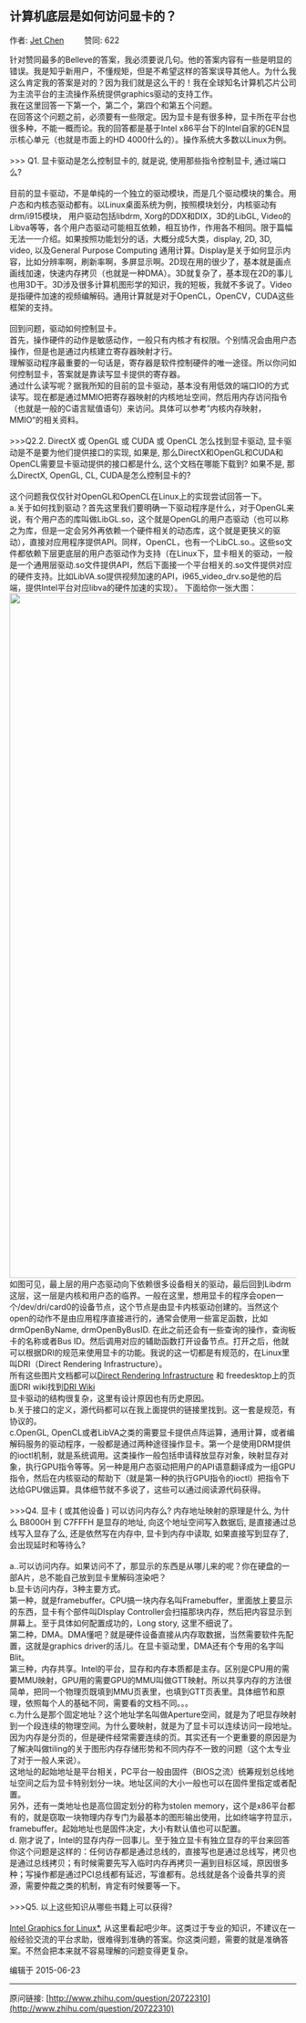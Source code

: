 ## 计算机底层是如何访问显卡的？

作者: [Jet Chen](http://www.zhihu.com/people/jet-chen-97)&nbsp;&nbsp;&nbsp;&nbsp;&nbsp;&nbsp;&nbsp;&nbsp; 赞同: 622


针对赞同最多的Belleve的答案，我必须要说几句。他的答案内容有一些是明显的错误。我是知乎新用户，不懂规矩，但是不希望这样的答案误导其他人。为什么我这么肯定我的答案是对的？因为我们就是这么干的！我在全球知名计算机芯片公司为主流平台的主流操作系统提供graphics驱动的支持工作。<br>我在这里回答一下第一个，第二个，第四个和第五个问题。<br>在回答这个问题之前，必须要有一些限定。因为显卡是有很多种，显卡所在平台也很多种，不能一概而论。我的回答都是基于Intel x86平台下的Intel自家的GEN显示核心单元（也就是市面上的HD 4000什么的）。操作系统大多数以Linux为例。<br><br>&gt;&gt;&gt; Q1. 显卡驱动是怎么控制显卡的, 就是说, 使用那些指令控制显卡, 通过端口么?<br><br>目前的显卡驱动，不是单纯的一个独立的驱动模块，而是几个驱动模块的集合。用户态和内核态驱动都有。以Linux桌面系统为例，按照模块划分，内核驱动有drm/i915模块， 用户驱动包括libdrm, Xorg的DDX和DIX，3D的LibGL, Video的Libva等等，各个用户态驱动可能相互依赖，相互协作，作用各不相同。限于篇幅无法一一介绍。如果按照功能划分的话，大概分成5大类，display, 2D, 3D, video, 以及General Purpose Computing 通用计算。Display是关于如何显示内容，比如分辨率啊，刷新率啊，多屏显示啊。2D现在用的很少了，基本就是画点画线加速，快速内存拷贝（也就是一种DMA）。3D就复杂了，基本现在2D的事儿也用3D干。3D涉及很多计算机图形学的知识，我的短板，我就不多说了。Video是指硬件加速的视频编解码。通用计算就是对于OpenCL，OpenCV，CUDA这些框架的支持。<br><br>回到问题，驱动如何控制显卡。<br>首先，操作硬件的动作是敏感动作，一般只有内核才有权限。个别情况会由用户态操作，但是也是通过内核建立寄存器映射才行。<br>理解驱动程序最重要的一句话是，寄存器是软件控制硬件的唯一途径。所以你问如何控制显卡，答案就是靠读写显卡提供的寄存器。<br>通过什么读写呢？据我所知的目前的显卡驱动，基本没有用低效的端口IO的方式读写。现在都是通过MMIO把寄存器映射的内核地址空间，然后用内存访问指令（也就是一般的C语言赋值语句）来访问。具体可以参考”内核内存映射，MMIO“的相关资料。<br><br>&gt;&gt;&gt;Q2.2. DirectX 或 OpenGL 或 CUDA 或 OpenCL 怎么找到显卡驱动, 显卡驱动是不是要为他们提供接口的实现, 如果是, 那么DirectX和OpenGL和CUDA和OpenCL需要显卡驱动提供的接口都是什么, 这个文档在哪能下载到? 如果不是, 那么DirectX, OpenGL, CL, CUDA是怎么控制显卡的? <br><br>这个问题我仅仅针对OpenGL和OpenCL在Linux上的实现尝试回答一下。<br>a.关于如何找到驱动？首先这里我们要明确一下驱动程序是什么，对于OpenGL来说，有个用户态的库叫做LibGL.so，这个就是OpenGL的用户态驱动（也可以称之为库，但是一定会另外再依赖一个硬件相关的动态库，这个就是更狭义的驱动），直接对应用程序提供API。同样，OpenCL，也有一个LibCL.so.。这些so文件都依赖下层更底层的用户态驱动作为支持（在Linux下，显卡相关的驱动，一般是一个通用层驱动.so文件提供API，然后下面接一个平台相关的.so文件提供对应的硬件支持。比如LibVA.so提供视频加速的API，i965_video_drv.so是他的后端，提供Intel平台对应libva的硬件加速的实现）。 下面给你一张大图：<br><img src="http://pic4.zhimg.com/5cb482f641c952c52e64210205524fff_b.jpg" data-rawwidth="1200" data-rawheight="675" class="origin_image zh-lightbox-thumb" width="1200" data-original="http://pic4.zhimg.com/5cb482f641c952c52e64210205524fff_r.jpg">如图可见，最上层的用户态驱动向下依赖很多设备相关的驱动，最后回到Libdrm这层，这一层是内核和用户态的临界。一般在这里，想用显卡的程序会open一个/dev/dri/card0的设备节点，这个节点是由显卡内核驱动创建的。当然这个open的动作不是由应用程序直接进行的，通常会使用一些富足函数，比如drmOpenByName, drmOpenByBusID. 在此之前还会有一些查询的操作，查询板卡的名称或者Bus ID。然后调用对应的辅助函数打开设备节点。打开之后，他就可以根据DRI的规范来使用显卡的功能。我说的这一切都是有规范的，在Linux里叫DRI（Direct Rendering Infrastructure）。<br>所有这些图片文档都可以<a href="http://en.wikipedia.org/wiki/Direct_Rendering_Infrastructure" class=" wrap external" target="_blank" rel="nofollow noreferrer">Direct Rendering Infrastructure<i class="icon-external"></i></a> 和 freedesktop上的页面DRI wiki找到<a href="http://dri.freedesktop.org/wiki/" class=" wrap external" target="_blank" rel="nofollow noreferrer">DRI Wiki<i class="icon-external"></i></a><br>显卡驱动的结构很复杂，这里有设计原因也有历史原因。<br>b.关于接口的定义，源代码都可以在我上面提供的链接里找到。这一套是规范，有协议的。<br>c.OpenGL, OpenCL或者LibVA之类的需要显卡提供点阵运算，通用计算，或者编解码服务的驱动程序，一般都是通过两种途径操作显卡。第一个是使用DRM提供的ioctl机制，就是系统调用。这类操作一般包括申请释放显存对象，映射显存对象，执行GPU指令等等。另一种是用户态驱动把用户的API语意翻译成为一组GPU指令，然后在内核驱动的帮助下（就是第一种的执行GPU指令的ioctl）把指令下达给GPU做运算。具体细节就不多说了，这些可以通过阅读源代码获得。<br><br>&gt;&gt;&gt;Q4. 显卡 ( 或其他设备 ) 可以访问内存么? 内存地址映射的原理是什么, 为什么 B8000H 到 C7FFFH 是显存的地址, 向这个地址空间写入数据后, 是直接通过总线写入显存了么, 还是依然写在内存中, 显卡到内存中读取, 如果直接写到显存了, 会出现延时和等待么? <br><br>a..可以访问内存。如果访问不了，那显示的东西是从哪儿来的呢？你在硬盘的一部A片，总不能自己放到显卡里解码渲染吧？<br>b.显卡访问内存，3种主要方式。<br>第一种，就是framebuffer。CPU搞一块内存名叫Framebuffer，里面放上要显示的东西，显卡有个部件叫DIsplay Controller会扫描那块内存，然后把内容显示到屏幕上。至于具体如何配置成功的，Long story, 这里不细说了。<br>第二种，DMA。DMA懂吧？就是硬件设备直接从内存取数据，当然需要软件先配置，这就是graphics driver的活儿。在显卡驱动里，DMA还有个专用的名字叫Blit。<br>第三种，内存共享。Intel的平台，显存和内存本质都是主存。区别是CPU用的需要MMU映射，GPU用的需要GPU的MMU叫做GTT映射。所以共享内存的方法很简单，把同一个物理页既填到MMU页表里，也填到GTT页表里。具体细节和原理，依照每个人的基础不同，需要看的文档不同。。。<br>c.为什么是那个固定地址？这个地址学名叫做Aperture空间，就是为了吧显存映射到一个段连续的物理空间。为什么要映射，就是为了显卡可以连续访问一段地址。因为内存是分页的，但是硬件经常需要连续的页。其实还有一个更重要的原因是为了解决叫做tiling的关于图形内存存储形势和不同内存不一致的问题（这个太专业了对于一般人来说）。<br>这地址的起始地址是平台相关，PC平台一般由固件（BIOS之流）统筹规划总线地址空间之后为显卡特别划分一块。地址区间的大小一般也可以在固件里指定或者配置。<br>另外，还有一类地址也是高位固定划分的称为stolen memory，这个是x86平台都有的，就是窃取一块物理内存专门为最基本的图形输出使用，比如终端字符显示，framebuffer。起始地址也是固件决定，大小有默认值也可以配置。<br>d. 刚才说了，Intel的显存内存一回事儿。至于独立显卡有独立显存的平台来回答你这个问题是这样的：任何访存都是通过总线的，直接写也是通过总线写，拷贝也是通过总线拷贝；有时候需要先写入临时内存再拷贝一遍到目标区域，原因很多种；写操作都是通过PCI总线都有延迟，写谁都有。总线就是各个设备共享的资源，需要仲裁之类的机制，肯定有时候要等一下。<br><br>&gt;&gt;&gt;Q5. 以上这些知识从哪些书籍上可以获得?<br><br><a href="https://01.org/linuxgraphics" class=" wrap external" target="_blank" rel="nofollow noreferrer">Intel Graphics for Linux*<i class="icon-external"></i></a>, 从这里看起吧少年。这类过于专业的知识，不建议在一般经验交流的平台求助，很难得到准确的答案。你这类问题，需要的就是准确答案。不然会把本来就不容易理解的问题变得更复杂。



编辑于 2015-06-23



---
原问链接: [http://www.zhihu.com/question/20722310](http://www.zhihu.com/question/20722310)